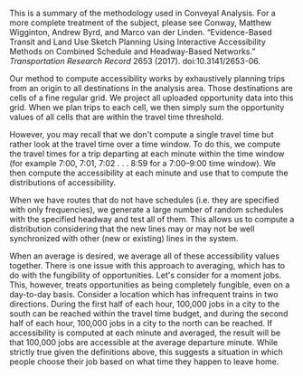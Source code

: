 This is a summary of the methodology used in Conveyal Analysis. For a more complete treatment of the
subject, please see Conway, Matthew Wigginton, Andrew Byrd, and Marco van der Linden. “Evidence-Based Transit and Land Use Sketch Planning Using Interactive Accessibility Methods on Combined Schedule and Headway-Based Networks.” _Transportation Research Record_ 2653 (2017). doi:10.3141/2653-06.

Our method to compute accessibility works by exhaustively planning trips from an origin to all destinations
in the analysis area. Those destinations are cells of a fine regular grid. We project all uploaded
opportunity data into this grid. When we plan trips to each cell, we then simply sum the opportunity
values of all cells that are within the travel time threshold.

However, you may recall that we don't compute a single travel time but rather look at the travel time
over a time window. To do this, we compute the travel times for a trip departing at each minute within
the time window (for example 7:00, 7:01, 7:02&nbsp;.&nbsp;.&nbsp;.&nbsp;8:59 for a 7:00–9:00 time window).
We then compute the accessibility at each minute and use that to compute the distributions of accessibility.

When we have routes that do not have schedules (i.e. they are specified with only frequencies), we
generate a large number of random schedules with the specified headway and test all of them. This allows us to compute a distribution
considering that the new lines may or may not be well synchronized with other (new or existing) lines in the system.

When an average is desired, we average all of these accessibility values together.
There is one issue with this approach to averaging, which has to do with the fungibility of opportunities.
Let's consider for a moment jobs. This, however, treats opportunities as being completely fungible, even on
a day-to-day basis. Consider a location which has infrequent trains in two directions. During the
first half of each hour, 100,000 jobs in a city to the south can be reached within the travel time
budget, and during the second half of each hour, 100,000 jobs in a city to the north can be reached.
If accessibility is computed at each minute and averaged, the result will be that 100,000 jobs are
accessible at the average departure minute. While strictly true given the definitions above, this
suggests a situation in which people choose their job based on what time they happen to leave
home.
